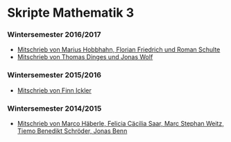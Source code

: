# Skripte Mathematik 3

### Wintersemester 2016/2017

- [Mitschrieb von Marius Hobbhahn, Florian Friedrich und Roman Schulte](https://github.com/FloriF/skript-mathe-3)
- [Mitschrieb von Thomas Dinges und Jonas Wolf](https://github.com/JW301/DingesWolf-Mathe3-WS1617)


### Wintersemester 2015/2016

- [Mitschrieb von Finn Ickler](https://github.com/FinnIckler/Mathe-III-Skript-WS-2015-16)


### Wintersemester 2014/2015

- [Mitschrieb von Marco Häberle, Felicia Cäcilia Saar, Marc Stephan Weitz, Tiemo Benedikt Schröder, Jonas Benn](https://github.com/freddie-freeloader/Mathematik_3_2014)

